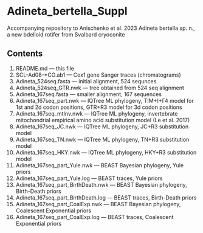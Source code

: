 # Adineta_bertella_Suppl
Accompanying repository to Anischenko et al. 2023 Adineta bertella sp. n., a new bdelloid rotifer from Svalbard cryoconite
## Contents
1. README.md — this file
2. SCL-Ad08-\*CO.ab1 — Cox1 gene Sanger traces (chromatograms)
3. Adineta_524seq.fasta — initial alignment, 524 sequnces
4. Adineta_524seq_GTR.nwk — tree obtained from 524 seq alignment
5. Adineta_167seq.fasta — smaller alignment, 167 sequences
6. Adineta_167seq_part.nwk — IQTree ML phylogeny, TIM+I+Г4 model for 1st and 2d codon positions, GTR+R3 model for 3d codon positions
7. Adineta_167seq_mtInv.nwk — IQTree ML phylogeny, invertebrate mitochondrial empirical amino acid substitution model (Le et al. 2017)
8. Adineta_167seq_JC.nwk — IQTree ML phylogeny, JC+R3 substitution model
9. Adineta_167seq_TN.nwk — IQTree ML phylogeny, TN+R3 substitution model
10. Adineta_167seq_HKY.nwk — IQTree ML phylogeny, HKY+R3 substitution model
11. Adineta_167seq_part_Yule.nwk — BEAST Bayesian phylogeny, Yule priors
12. Adineta_167seq_part_Yule.log — BEAST traces, Yule priors
13. Adineta_167seq_part_BirthDeath.nwk — BEAST Bayesian phylogeny, Birth-Death priors
14. Adineta_167seq_part_BirthDeath.log — BEAST traces, Birth-Death priors
15. Adineta_167seq_part_CoalExp.nwk — BEAST Bayesian phylogeny, Coalescent Exponential priors
16. Adineta_167seq_part_CoalExp.log — BEAST traces, Coalescent Exponential priors
